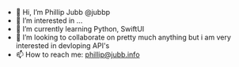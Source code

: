 - 👋 Hi, I’m Phillip Jubb @jubbp 
- 👀 I’m interested in ...
- 🌱 I’m currently learning Python, SwiftUI
- 💞️ I’m looking to collaborate on pretty much anything but i am very interested in devloping API's
- 📫 How to reach me: phillip@jubb.info


